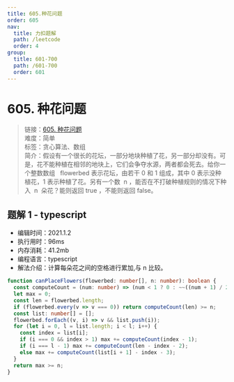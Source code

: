 ```yaml
---
title: 605.种花问题
order: 605
nav:
  title: 力扣题解
  path: /leetcode
  order: 4
group:
  title: 601-700
  path: /601-700
  order: 601
---
```


# 605. 种花问题

> 链接：[605. 种花问题](https://leetcode-cn.com/problems/can-place-flowers/)  
> 难度：简单  
> 标签：贪心算法、数组  
> 简介：假设有一个很长的花坛，一部分地块种植了花，另一部分却没有。可是，花不能种植在相邻的地块上，它们会争夺水源，两者都会死去。给你一个整数数组   flowerbed 表示花坛，由若干 0 和 1 组成，其中 0 表示没种植花，1 表示种植了花。另有一个数  n ，能否在不打破种植规则的情况下种入  n  朵花？能则返回 true ，不能则返回 false。

## 题解 1 - typescript

- 编辑时间：2021.1.2
- 执行用时：96ms
- 内存消耗：41.2mb
- 编程语言：typescript
- 解法介绍：计算每朵花之间的空格进行累加,与 n 比较。

```typescript
function canPlaceFlowers(flowerbed: number[], n: number): boolean {
  const computeCount = (num: number) => (num < 1 ? 0 : ~~((num + 1) / 2));
  let max = 0;
  const len = flowerbed.length;
  if (flowerbed.every(v => v === 0)) return computeCount(len) >= n;
  const list: number[] = [];
  flowerbed.forEach((v, i) => v && list.push(i));
  for (let i = 0, l = list.length; i < l; i++) {
    const index = list[i];
    if (i === 0 && index > 1) max += computeCount(index - 1);
    if (i === l - 1) max += computeCount(len - index - 2);
    else max += computeCount(list[i + 1] - index - 3);
  }
  return max >= n;
}
```
